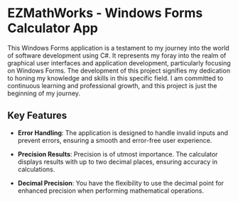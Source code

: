 # EZMathWorks - Windows Forms Calculator App

This Windows Forms application is a testament to my journey into the world of software development using C#. It represents my foray into the realm of graphical user interfaces and application development, particularly focusing on Windows Forms. The development of this project signifies my dedication to honing my knowledge and skills in this specific field. I am committed to continuous learning and professional growth, and this project is just the beginning of my journey.

## Key Features

- **Error Handling**: The application is designed to handle invalid inputs and prevent errors, ensuring a smooth and error-free user experience.

- **Precision Results**: Precision is of utmost importance. The calculator displays results with up to two decimal places, ensuring accuracy in calculations.

- **Decimal Precision**: You have the flexibility to use the decimal point for enhanced precision when performing mathematical operations.

